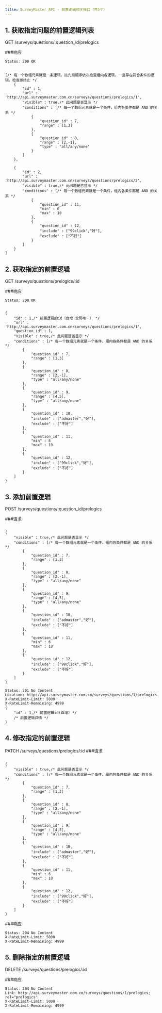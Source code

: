 ```yaml
---
title: SurveyMaster API - 前置逻辑相关接口（共5个）
---
```


<h2 id="p1">1. 获取指定问题的前置逻辑列表</h2>
	GET /surveys/questions/:question_id/prelogics

###响应
<pre class="headers">
<code>Status: 200 OK
</code></pre>
<pre class="highlight">
<code class="language-javascript">
[/* 每一个数组元素就是一条逻辑，按先后顺序依次检查组内各逻辑，一旦存在符合条件的逻辑，检查即终止 */
	{
		"id" : 1,
		"url" : 'http://api.surveymaster.com.cn/surveys/questions/prelogics/1',
		"visible" : true,/* 此问题是否显示 */
		"conditions" : [/* 每一个数组元素就是一个条件，组内各条件都是 AND 的关系 */
			{
				"question_id" : 7,
				"range" : [1,3]
			},
			{
				"question_id" : 8,
				"range" : [2,-1],
				"type" : "all/any/none"
			}
		]
	},

	{
		"id" : 2,
		"url" : 'http://api.surveymaster.com.cn/surveys/questions/prelogics/2',
		"visible" : true,/* 此问题是否显示 */
		"conditions" : [/* 每一个数组元素就是一个条件，组内各条件都是 AND 的关系 */
			{
				"question_id" : 11,
				"min" : 6
				"max" : 10
			},
			{
				"question_id" : 12,
				"include" : ["99click","好"],
				"exclude" : ["不好"]
			}
		]
	}
]
</code></pre>

<h2 id="p2">2. 获取指定的前置逻辑</h2>
	GET /surveys/questions/prelogics/:id

###响应
<pre class="headers">
<code>Status: 200 OK
</code></pre>
<pre class="highlight">
<code class="language-javascript">
{
	"id" : 1,/* 前置逻辑的id（自增 全局唯一） */
	"url" : 'http://api.surveymaster.com.cn/surveys/questions/prelogics/1',
	"question_id" : 1,
	"visible" : true,/* 此问题是否显示 */
	"conditions" : [/* 每一个数组元素就是一个条件，组内各条件都是 AND 的关系 */
		{
			"question_id" : 7,
			"range" : [1,3]
		},
		{
			"question_id" : 8,
			"range" : [2,-1],
			"type" : "all/any/none"
		},
		{
			"question_id" : 9,
			"range" : [4,5],
			"type" : "all/any/none"
		},
		{
			"question_id" : 10,
			"include" : ["admaster","好"],
			"exclude" : ["不好"]
		},
		{
			"question_id" : 11,
			"min" : 6
			"max" : 10
		},
		{
			"question_id" : 12,
			"include" : ["99click","好"],
			"exclude" : ["不好"]
		}
	]
}
</code></pre>

<h2 id="p3">3. 添加前置逻辑</h2>
	POST /surveys/questions/:question_id/prelogics

###请求
<pre class="highlight">
<code class="language-javascript">
{
	"visible" : true,/* 此问题是否显示 */
	"conditions" : [/* 每一个数组元素就是一个条件，组内各条件都是 AND 的关系 */
		{
			"question_id" : 7,
			"range" : [1,3]
		},
		{
			"question_id" : 8,
			"range" : [2,-1],
			"type" : "all/any/none"
		},
		{
			"question_id" : 9,
			"range" : [4,5],
			"type" : "all/any/none"
		},
		{
			"question_id" : 10,
			"include" : ["admaster","好"],
			"exclude" : ["不好"]
		},
		{
			"question_id" : 11,
			"min" : 6
			"max" : 10
		},
		{
			"question_id" : 12,
			"include" : ["99click","好"],
			"exclude" : ["不好"]
		}
	]
}
</code></pre>

<pre class="headers no-response">
<code>Status: 201 No Content
Location: http://api.surveymaster.com.cn/surveys/questions/1/prelogics
X-RateLimit-Limit: 5000
X-RateLimit-Remaining: 4999
{
	"id" : 1,/* 前置逻辑id(自增) */
	/* 前置逻辑详情 */
}
</code></pre>

<h2 id="p4">4. 修改指定的前置逻辑</h2>
	PATCH /surveys/questions/prelogics/:id
###请求
<pre class="highlight">
<code class="language-javascript">
{
	"visible" : true,/* 此问题是否显示 */
	"conditions" : [/* 每一个数组元素就是一个条件，组内各条件都是 AND 的关系 */
		{
			"question_id" : 7,
			"range" : [1,3]
		},
		{
			"question_id" : 8,
			"range" : [2,-1],
			"type" : "all/any/none"
		},
		{
			"question_id" : 9,
			"range" : [4,5],
			"type" : "all/any/none"
		},
		{
			"question_id" : 10,
			"include" : ["admaster","好"],
			"exclude" : ["不好"]
		},
		{
			"question_id" : 11,
			"min" : 6
			"max" : 10
		},
		{
			"question_id" : 12,
			"include" : ["99click","好"],
			"exclude" : ["不好"]
		}
	]
}
</code></pre>

###响应

<pre class="headers no-response">
<code>Status: 204 No Content
X-RateLimit-Limit: 5000
X-RateLimit-Remaining: 4999
</code></pre>

<h2 id="p5">5. 删除指定的前置逻辑</h2>
	DELETE /surveys/questions/prelogics/:id

###响应

<pre class="headers no-response">
<code>Status: 204 No Content
Link: http://api.surveymaster.com.cn/surveys/questions/1/prelogics; rel="prelogics"
X-RateLimit-Limit: 5000
X-RateLimit-Remaining: 4999
</code></pre>

